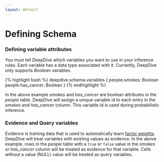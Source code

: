 ```yaml
---
layout: default
---
```


# Defining Schema

### Defining variable attributes

You must tell DeepDive which variables you want to use in your inference rules. Each variable has a data type associated with it. Currently, DeepDive only supports *Boolean* variables.

{% highlight bash %}
deepdive.schema.variables {
  people.smokes: Boolean
  people.has_cancer: Boolean
}
{% endhighlight %}

In the above example *smokes* and *has_cancer* are boolean attributes in the *people* table. DeepDive will assign a unique variable id to each entry in the *smokes* and *has_cancer* column. This variable id is used during probabilistic inference.

### Evidence and Query variables

Evidence is training data that is used to automatically learn [factor weights](inference_rules.html). DeepDive will treat variables with existing values as evidence. In the above example, rows in the *people* table with a `true` or `false` value in the *smokes* or *has_cancer* column will be treated as evidence for that variable. Cells without a value (NULL) value will be treated as query variables.